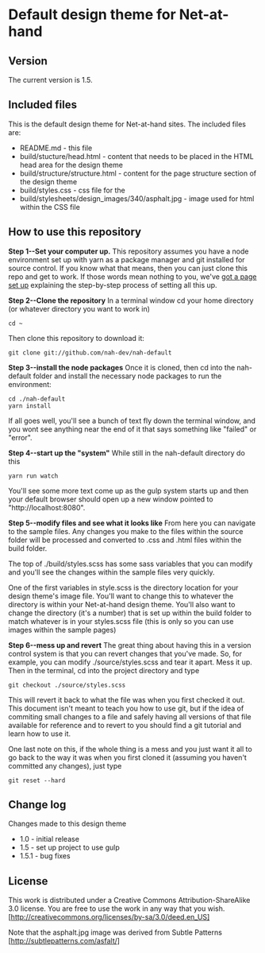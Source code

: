 Default design theme for Net-at-hand
====================================

Version
------------------------------------
The current version is 1.5.


Included files
------------------------------------
This is the default design theme for Net-at-hand sites. The included files
are:

* README.md - this file
* build/stucture/head.html - content that needs to be placed in the HTML head area
  for the design theme
* build/structure/structure.html - content for the page structure section of the design
  theme
* build/styles.css - css file for the 
* build/stylesheets/design_images/340/asphalt.jpg - image used for html within the CSS file



How to use this repository
--------------------------
**Step 1--Set your computer up.**
This repository assumes you have a node environment set up with yarn as a package manager
and git installed for source control.
If you know what that means, then you can just clone this repo and get to work.  If
those words mean nothing to you, we've [got a page set up](http://dev.nah.onl/setting-up-a-development-environment) 
explaining the step-by-step process of setting all this up.

**Step 2--Clone the repository**
In a terminal window cd your home directory (or whatever directory you want to work in)

    cd ~

Then clone this repository to download it:

    git clone git://github.com/nah-dev/nah-default

**Step 3--install the node packages**
Once it is cloned, then cd into the nah-default folder and install the necessary
node packages to run the environment:

    cd ./nah-default
    yarn install

If all goes well, you'll see a bunch of text fly down the terminal window,
and you wont see anything near the end of it that says something like "failed"
or "error".

**Step 4--start up the "system"**
While still in the nah-default directory do this

    yarn run watch

You'll see some more text come up as the gulp system starts up and then your
default browser should open up a new window pointed to "http://localhost:8080".

**Step 5--modify files and see what it looks like**
From here you can navigate to the sample files.  Any changes you make to the files
within the source folder will be processed and converted to .css and .html files
within the build folder.

The top of ./build/styles.scss has some sass variables that you can modify and
you'll see the changes within the sample files very quickly.

One of the first variables in style.scss is the directory location for your
design theme's image file.  You'll want to change this to whatever the
directory is within your Net-at-hand design theme.  You'll also want to 
change the directory (it's a number) that is set up within the build folder
to match whatever is in your styles.scss file (this is only so you can use
images within the sample pages)

**Step 6--mess up and revert**
The great thing about having this in a version control system is that you can revert
changes that you've made.  So, for example, you can modify ./source/styles.scss
and tear it apart.  Mess it up.  Then in the terminal, cd into the project
directory and type

    git checkout ./source/styles.scss

This will revert it back to what the file was when you first checked it out.
This document isn't meant to teach you how to use git, but if the idea of
commiting small changes to a file and safely having all versions of that 
file available for reference and to revert to you should find a git tutorial
and learn how to use it.

One last note on this, if the whole thing is a mess and you just want it all
to go back to the way it was when you first cloned it (assuming you haven't
committed any changes), just type

    git reset --hard





Change log
------------------------------------
Changes made to this design theme

* 1.0 - initial release
* 1.5 - set up project to use gulp 
* 1.5.1 - bug fixes


License
------------------------------------
This work is distributed under a Creative Commons Attribution-ShareAlike 
3.0 license.  You are free to use the work in any way that you wish.
[http://creativecommons.org/licenses/by-sa/3.0/deed.en_US]

Note that the asphalt.jpg image was derived from Subtle Patterns 
[http://subtlepatterns.com/asfalt/]